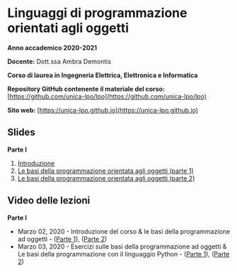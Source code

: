 # Linguaggi di programmazione orientati agli oggetti

**Anno accademico 2020-2021** 

**Docente:** Dott.ssa Ambra Demontis

**Corso di laurea in Ingegneria Elettrica, Elettronica e Informatica**

**Repository GitHub contenente il materiale del corso:** [https://github.com/unica-lpo/lpo](https://github.com/unica-lpo/lpo)

**Sito web:** [https://unica-lpo.github.io](https://unica-lpo.github.io)


## Slides
**Parte I**

1. [Introduzione](https://github.com/unica-lpo/lpo/blob/master/slides/LPO_0_intro_corso.pdf)  
2. [Le basi della programmazione orientata agli oggetti (parte 1)](https://github.com/unica-lpo/lpo/blob/master/slides/LPO_0_intro_corso.pdf)
3. [Le basi della programmazione orientata agli oggetti (parte 2)](https://github.com/unica-lpo/lpo/blob/master/slides/LPO_1_basi_della_OOP_parte_2.pdf)


## Video delle lezioni
**Parte I**
- Marzo 02, 2020 - Introduzione del corso & le basi della programmazione ad oggetti - ([Parte 1](https://web.microsoftstream.com/video/68a71e6a-b267-459b-8c8a-5c122e50492e)), ([Parte 2](https://web.microsoftstream.com/video/90ee7023-cbfe-4acb-b892-136659ba2e85)) 
- Marzo 03, 2020 - Esercizi sulle basi della programmazione ad oggetti & Le basi della programmazione con il linguaggio Python - ([Parte 1](ttps://web.microsoftstream.com/video/884336de-918f-4d2c-ae3d-e7286c6ce20f)), ([Parte 2](https://web.microsoftstream.com/video/d7065748-4562-4978-bfc0-7ebc6217a519)) 

